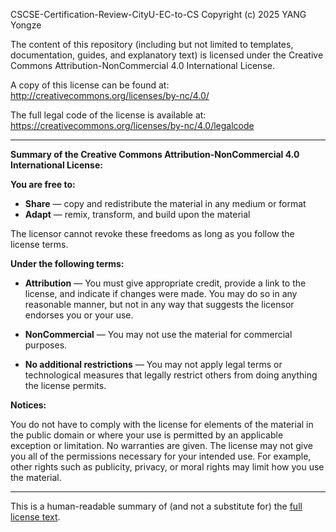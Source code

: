CSCSE-Certification-Review-CityU-EC-to-CS
Copyright (c) 2025 YANG Yongze

The content of this repository (including but not limited to templates, documentation, guides, and explanatory text) is licensed under the Creative Commons Attribution-NonCommercial 4.0 International License.

A copy of this license can be found at:
http://creativecommons.org/licenses/by-nc/4.0/

The full legal code of the license is available at:
https://creativecommons.org/licenses/by-nc/4.0/legalcode

---

**Summary of the Creative Commons Attribution-NonCommercial 4.0 International License:**

**You are free to:**

*   **Share** — copy and redistribute the material in any medium or format
*   **Adapt** — remix, transform, and build upon the material

The licensor cannot revoke these freedoms as long as you follow the license terms.

**Under the following terms:**

*   **Attribution** — You must give appropriate credit, provide a link to the license, and indicate if changes were made. You may do so in any reasonable manner, but not in any way that suggests the licensor endorses you or your use.

*   **NonCommercial** — You may not use the material for commercial purposes.

*   **No additional restrictions** — You may not apply legal terms or technological measures that legally restrict others from doing anything the license permits.

**Notices:**

You do not have to comply with the license for elements of the material in the public domain or where your use is permitted by an applicable exception or limitation.
No warranties are given. The license may not give you all of the permissions necessary for your intended use. For example, other rights such as publicity, privacy, or moral rights may limit how you use the material.

---

This is a human-readable summary of (and not a substitute for) the [full license text](https://creativecommons.org/licenses/by-nc/4.0/legalcode).